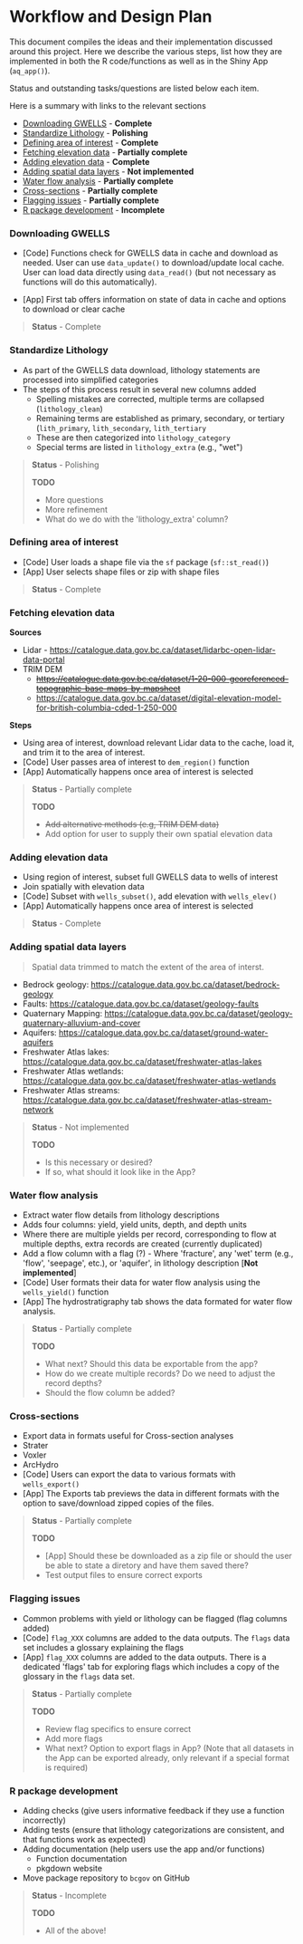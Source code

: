 # Workflow and Design Plan

This document compiles the ideas and their implementation discussed around this
project. Here we describe the various steps, list how they are implemented in
both the R code/functions as well as in the Shiny App (`aq_app()`). 

Status and outstanding tasks/questions are listed below each item.

Here is a summary with links to the relevant sections

- [Downloading GWELLS](#downloading-gwells) - **Complete**
- [Standardize Lithology](#standardize-lithology) - **Polishing**
- [Defining area of interest](#defining-area-of-interest) - **Complete**
- [Fetching elevation data](#fetching-elevation-data) - **Partially complete**
- [Adding elevation data](#adding-elevation-data) - **Complete**
- [Adding spatial data layers](#adding-spatial-data-layers) - **Not implemented**
- [Water flow analysis](#water-flow-analysis) - **Partially complete**
- [Cross-sections](#cross-sections) - **Partially complete**
- [Flagging issues](#flagging-issues) - **Partially complete**
- [R package development](#r-package-development) - **Incomplete**

### Downloading GWELLS
- [Code] Functions check for GWELLS data in cache and download as needed. 
  User can use `data_update()` to download/update local cache. User can load
  data directly using `data_read()` (but not necessary as functions will do this
  automatically).

- [App] First tab offers information on state of data in cache and options to
  download or clear cache
  
> **Status** - Complete

### Standardize Lithology
- As part of the GWELLS data download, lithology statements are processed into 
  simplified categories
- The steps of this process result in several new columns added
  - Spelling mistakes are corrected, multiple terms are collapsed (`lithology_clean`)
  - Remaining terms are established as primary, secondary, or tertiary (`lith_primary`, `lith_secondary`, `lith_tertiary`
  - These are then categorized into `lithology_category`
  - Special terms are listed in `lithology_extra` (e.g., "wet")

> **Status** - Polishing
> 
> **TODO**
> 
> - More questions
> - More refinement
> - What do we do with the 'lithology_extra' column?

### Defining area of interest
- [Code] User loads a shape file via the `sf` package (`sf::st_read()`)
- [App] User selects shape files or zip with shape files

> **Status** - Complete

### Fetching elevation data

**Sources**
- Lidar -  https://catalogue.data.gov.bc.ca/dataset/lidarbc-open-lidar-data-portal
- TRIM DEM 
    - ~~https://catalogue.data.gov.bc.ca/dataset/1-20-000-georeferenced-topographic-base-maps-by-mapsheet~~
    - https://catalogue.data.gov.bc.ca/dataset/digital-elevation-model-for-british-columbia-cded-1-250-000
  
**Steps**
- Using area of interest, download relevant Lidar data to the cache, 
  load it, and trim it to the area of interest.
- [Code] User passes area of interest to `dem_region()` function
- [App] Automatically happens once area of interest is selected

> **Status** - Partially complete
>
> **TODO**
> 
> - ~~Add alternative methods (e.g, TRIM DEM data)~~
> - Add option for user to supply their own spatial elevation data

### Adding elevation data

- Using region of interest, subset full GWELLS data to wells of interest
- Join spatially with elevation data
- [Code] Subset with `wells_subset()`, add elevation with `wells_elev()`
- [App] Automatically happens once area of interest is selected

> **Status** - Complete

### Adding spatial data layers

> Spatial data trimmed to match the extent of the area of interst. 

- Bedrock geology: https://catalogue.data.gov.bc.ca/dataset/bedrock-geology
- Faults:  https://catalogue.data.gov.bc.ca/dataset/geology-faults
- Quaternary Mapping: https://catalogue.data.gov.bc.ca/dataset/geology-quaternary-alluvium-and-cover
- Aquifers: https://catalogue.data.gov.bc.ca/dataset/ground-water-aquifers
- Freshwater Atlas lakes: https://catalogue.data.gov.bc.ca/dataset/freshwater-atlas-lakes
- Freshwater Atlas wetlands: https://catalogue.data.gov.bc.ca/dataset/freshwater-atlas-wetlands
- Freshwater Atlas streams: https://catalogue.data.gov.bc.ca/dataset/freshwater-atlas-stream-network

> **Status** - Not implemented
>
> **TODO**
> 
> - Is this necessary or desired?
> - If so, what should it look like in the App?

### Water flow analysis
- Extract water flow details from lithology descriptions
- Adds four columns: yield, yield units, depth, and depth units
- Where there are multiple yields per record, corresponding to flow at multiple depths, extra records are created (currently duplicated)
- Add a flow column with a flag (?) - Where 'fracture', any 'wet' term (e.g., 'flow', 'seepage', etc.),
  or 'aquifer', in lithology description [**Not implemented**]
- [Code] User formats their data for water flow analysis using the `wells_yield()` function
- [App] The hydrostratigraphy tab shows the data formated for water flow analysis.

> **Status** - Partially complete
>
> **TODO**
> 
> - What next? Should this data be exportable from the app?
> - How do we create multiple records? Do we need to adjust the record depths?
> - Should the flow column be added?


### Cross-sections
 - Export data in formats useful for Cross-section analyses
 - Strater
 - Voxler
 - ArcHydro
 - [Code] Users can export the data to various formats with `wells_export()`
 - [App] The Exports tab previews the data in different formats with the option
   to save/download zipped copies of the files.

> **Status** - Partially complete
>
> **TODO** 
> 
> - [App] Should these be downloaded as a zip file or should the user be able to
>   state a diretory and have them saved there?
> - Test output files to ensure correct exports

### Flagging issues

- Common problems with yield or lithology can be flagged (flag columns added)
- [Code] `flag_XXX` columns are added to the data outputs. The `flags` data set
  includes a glossary explaining the flags
- [App] `flag_XXX` columns are added to the data outputs. There is a dedicated
  'flags' tab for exploring flags which includes a copy of the glossary in the
  `flags` data set.

> **Status** - Partially complete
>
> **TODO**
> 
> - Review flag specifics to ensure correct
> - Add more flags
> - What next? Option to export flags in App? 
>   (Note that all datasets in the App can be exported already, only relevant
>    if a special format is required)


### R package development
- Adding checks (give users informative feedback if they use a function incorrectly)
- Adding tests (ensure that lithology categorizations are consistent, and that 
functions work as expected)
- Adding documentation (help users use the app and/or functions)
  - Function documentation
  - pkgdown website
- Move package repository to `bcgov` on GitHub

> **Status** - Incomplete
> 
> **TODO**
> 
> - All of the above!
